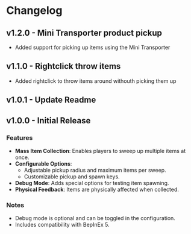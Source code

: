 # Changelog

## v1.2.0 - Mini Transporter product pickup

- Added support for picking up items using the Mini Transporter

## v1.1.0 - Rightclick throw items

- Added rightclick to throw items around withouth picking them up

## v1.0.1 - Update Readme

## v1.0.0 - Initial Release

### Features

- **Mass Item Collection**: Enables players to sweep up multiple items at once.
- **Configurable Options**:
  - Adjustable pickup radius and maximum items per sweep.
  - Customizable pickup and spawn keys.
- **Debug Mode**: Adds special options for testing item spawning.
- **Physical Feedback**: Items are physically affected when collected.

### Notes

- Debug mode is optional and can be toggled in the configuration.
- Includes compatibility with BepInEx 5.
